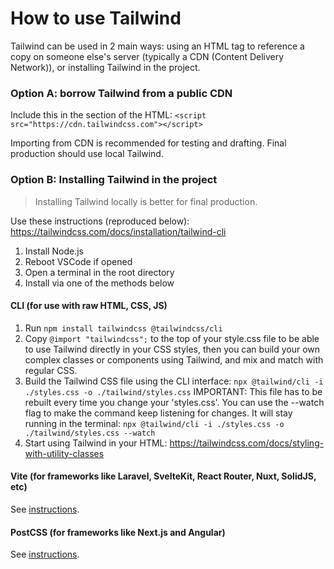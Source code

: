 # How to use Tailwind

Tailwind can be used in 2 main ways: using an HTML <link> tag to reference a copy on someone else's server (typically a CDN (Content Delivery Network)), or installing Tailwind in the project.

### Option A: borrow Tailwind from a public CDN

Include this in the <head> section of the HTML: `<script src="https://cdn.tailwindcss.com"></script>`

Importing from CDN is recommended for testing and drafting. Final production should use local Tailwind.

### Option B: Installing Tailwind in the project

> Installing Tailwind locally is better for final production.

Use these instructions (reproduced below): https://tailwindcss.com/docs/installation/tailwind-cli

1. Install Node.js
2. Reboot VSCode if opened
3. Open a terminal in the root directory
4. Install via one of the methods below

#### CLI (for use with raw HTML, CSS, JS)

1. Run `npm install tailwindcss @tailwindcss/cli`
2. Copy `@import "tailwindcss";` to the top of your style.css file to be able to use Tailwind directly in your CSS styles,
   then you can build your own complex classes or components using Tailwind, and mix and match with regular CSS.
3. Build the Tailwind CSS file using the CLI interface:
   `npx @tailwind/cli -i ./styles.css -o ./tailwind/styles.css`
   IMPORTANT: This file has to be rebuilt every time you change your 'styles.css'. You can use the --watch flag to make the command keep
   listening for changes. It will stay running in the terminal:
   `npx @tailwind/cli -i ./styles.css -o ./tailwind/styles.css --watch`
4. Start using Tailwind in your HTML: https://tailwindcss.com/docs/styling-with-utility-classes

#### Vite (for frameworks like Laravel, SvelteKit, React Router, Nuxt, SolidJS, etc)

See [instructions](https://tailwindcss.com/docs/installation/tailwind-cli).

#### PostCSS (for frameworks like Next.js and Angular)

See [instructions](https://tailwindcss.com/docs/installation/tailwind-cli).
